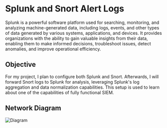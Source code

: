 # Splunk and Snort Alert Logs

Splunk is a powerful software platform used for searching, monitoring, and analyzing machine-generated data, including logs, events, and other types of data generated by various systems, applications, and devices. It provides organizations with the ability to gain valuable insights from their data, enabling them to make informed decisions, troubleshoot issues, detect anomalies, and improve operational efficiency.

## Objective

For my project, I plan to configure both Splunk and Snort. Afterwards, I will forward Snort logs to Splunk for analysis, leveraging Splunk's log aggregation and data normalization capabilities. This setup is used to learn about one of the capabilities of fully functional SIEM.

## Network Diagram

![Diagram](https://github.com/ShravanBk5/Cybersecurity/assets/68052087/831c8af8-539b-4657-a58a-1b880ed024bb)
